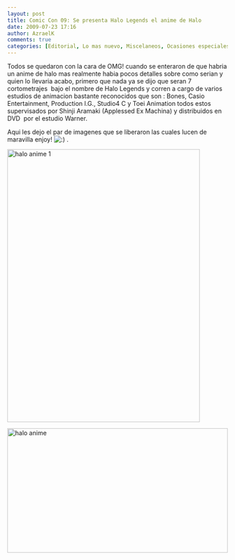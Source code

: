 ```yaml
---
layout: post
title: Comic Con 09: Se presenta Halo Legends el anime de Halo
date: 2009-07-23 17:16
author: AzraelK
comments: true
categories: [Editorial, Lo mas nuevo, Miscelaneos, Ocasiones especiales, Primera plana]
---
```

<p>Todos se quedaron con la cara de OMG! cuando se enteraron de que habria un anime de halo mas realmente habia pocos detalles sobre como serian y quien lo llevaria acabo, primero que nada ya se dijo que seran 7 cortometrajes  bajo el nombre de Halo Legends y corren a cargo de varios estudios de animacion bastante reconocidos que son : Bones, Casio Entertainment, Production I.G., Studio4 C y Toei Animation todos estos supervisados por Shinji Aramaki (Applessed Ex Machina) y distribuidos en DVD  por el estudio Warner.</p>
<p>Aqui les dejo el par de imagenes que se liberaron las cuales lucen de maravilla enjoy! <img src="http://www.theultrageeks.com/ug3/wp-includes/images/smilies/icon_smile.gif" alt=":)"> .</p>
<p><img title="halo anime 1" src="http://www.theultrageeks.com/ug3/../wordpress25/wp-content/themes/mimbo2.2/images/halo-anime-1.jpg" alt="halo anime 1" width="440" height="623"></p>
<p><img title="halo anime" src="http://www.theultrageeks.com/ug3/../wordpress25/wp-content/themes/mimbo2.2/images/halo-anime.jpg" alt="halo anime" width="504" height="284"></p>
